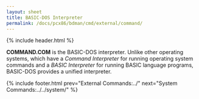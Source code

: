 ```yaml
---
layout: sheet
title: BASIC-DOS Interpreter
permalink: /docs/pcx86/bdman/cmd/external/command/
---
```


{% include header.html %}

**COMMAND.COM** is the BASIC-DOS interpreter.  Unlike other operating
systems, which have a *Command Interpreter* for running operating system
commands and a *BASIC Interpreter* for running BASIC language programs,
BASIC-DOS provides a unified interpreter.

{% include footer.html prev="External Commands:../" next="System Commands:../../system/" %}
